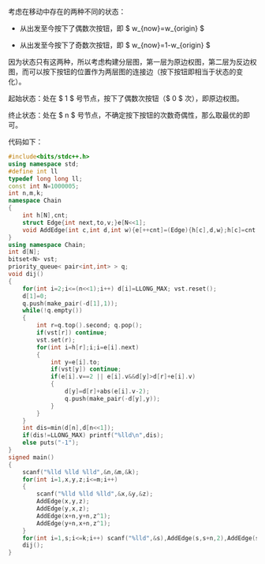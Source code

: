 考虑在移动中存在的两种不同的状态：

- 从出发至今按下了偶数次按钮，即 $ w_{now}=w_{origin} $

- 从出发至今按下了奇数次按钮，即 $ w_{now}=1-w_{origin} $

因为状态只有这两种，所以考虑构建分层图，第一层为原边权图，第二层为反边权图，而可以按下按钮的位置作为两层图的连接边（按下按钮即相当于状态的变化）。

起始状态：处在 $ 1 $ 号节点，按下了偶数次按钮（$ 0 $ 次），即原边权图。

终止状态：处在 $ n $ 号节点，不确定按下按钮的次数奇偶性，那么取最优的即可。

代码如下：

```cpp
#include<bits/stdc++.h>
using namespace std;
#define int ll
typedef long long ll;
const int N=1000005;
int n,m,k;
namespace Chain
{
	int h[N],cnt;
	struct Edge{int next,to,v;}e[N<<1];
	void AddEdge(int c,int d,int w){e[++cnt]=(Edge){h[c],d,w};h[c]=cnt;} 
}
using namespace Chain;
int d[N];
bitset<N> vst;
priority_queue< pair<int,int> > q;
void dij()
{
	for(int i=2;i<=(n<<1);i++) d[i]=LLONG_MAX; vst.reset();
	d[1]=0;
	q.push(make_pair(-d[1],1));
	while(!q.empty())
	{
		int r=q.top().second; q.pop();
		if(vst[r]) continue;
		vst.set(r);
		for(int i=h[r];i;i=e[i].next)
		{
			int y=e[i].to;
			if(vst[y]) continue;
			if(e[i].v==2 || e[i].v&&d[y]>d[r]+e[i].v)
			{
				d[y]=d[r]+abs(e[i].v-2);
				q.push(make_pair(-d[y],y));
			}
		}
	}
	int dis=min(d[n],d[n<<1]);
	if(dis!=LLONG_MAX) printf("%lld\n",dis);
	else puts("-1");
}
signed main()
{
	scanf("%lld %lld %lld",&n,&m,&k);
	for(int i=1,x,y,z;i<=m;i++)
	{
		scanf("%lld %lld %lld",&x,&y,&z);
		AddEdge(x,y,z);
		AddEdge(y,x,z);
		AddEdge(x+n,y+n,z^1);
		AddEdge(y+n,x+n,z^1);
	}
	for(int i=1,s;i<=k;i++) scanf("%lld",&s),AddEdge(s,s+n,2),AddEdge(s+n,s,2);
	dij();
}
```
